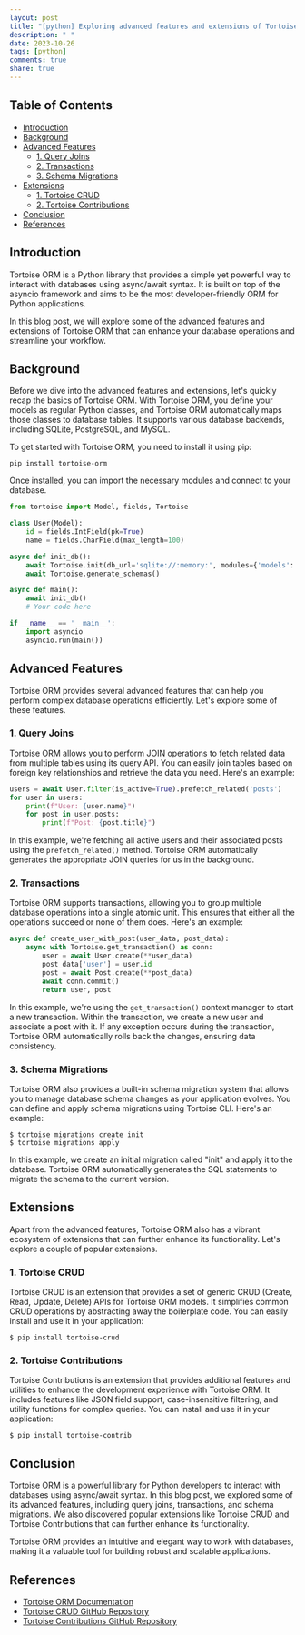 ```yaml
---
layout: post
title: "[python] Exploring advanced features and extensions of Tortoise ORM"
description: " "
date: 2023-10-26
tags: [python]
comments: true
share: true
---
```


## Table of Contents
- [Introduction](#introduction)
- [Background](#background)
- [Advanced Features](#advanced-features)
  - [1. Query Joins](#query-joins)
  - [2. Transactions](#transactions)
  - [3. Schema Migrations](#schema-migrations)
- [Extensions](#extensions)
  - [1. Tortoise CRUD](#tortoise-crud)
  - [2. Tortoise Contributions](#tortoise-contributions)
- [Conclusion](#conclusion)
- [References](#references)

## Introduction<a name="introduction"></a>
Tortoise ORM is a Python library that provides a simple yet powerful way to interact with databases using async/await syntax. It is built on top of the asyncio framework and aims to be the most developer-friendly ORM for Python applications.

In this blog post, we will explore some of the advanced features and extensions of Tortoise ORM that can enhance your database operations and streamline your workflow.

## Background<a name="background"></a>
Before we dive into the advanced features and extensions, let's quickly recap the basics of Tortoise ORM. With Tortoise ORM, you define your models as regular Python classes, and Tortoise ORM automatically maps those classes to database tables. It supports various database backends, including SQLite, PostgreSQL, and MySQL.

To get started with Tortoise ORM, you need to install it using pip:

`pip install tortoise-orm`

Once installed, you can import the necessary modules and connect to your database.

```python
from tortoise import Model, fields, Tortoise

class User(Model):
    id = fields.IntField(pk=True)
    name = fields.CharField(max_length=100)

async def init_db():
    await Tortoise.init(db_url='sqlite://:memory:', modules={'models': ['app.models']})
    await Tortoise.generate_schemas()

async def main():
    await init_db()
    # Your code here

if __name__ == '__main__':
    import asyncio
    asyncio.run(main())
```

## Advanced Features<a name="advanced-features"></a>
Tortoise ORM provides several advanced features that can help you perform complex database operations efficiently. Let's explore some of these features.

### 1. Query Joins<a name="query-joins"></a>
Tortoise ORM allows you to perform JOIN operations to fetch related data from multiple tables using its query API. You can easily join tables based on foreign key relationships and retrieve the data you need. Here's an example:

```python
users = await User.filter(is_active=True).prefetch_related('posts')
for user in users:
    print(f"User: {user.name}")
    for post in user.posts:
        print(f"Post: {post.title}")
```

In this example, we're fetching all active users and their associated posts using the `prefetch_related()` method. Tortoise ORM automatically generates the appropriate JOIN queries for us in the background.

### 2. Transactions<a name="transactions"></a>
Tortoise ORM supports transactions, allowing you to group multiple database operations into a single atomic unit. This ensures that either all the operations succeed or none of them does. Here's an example:

```python
async def create_user_with_post(user_data, post_data):
    async with Tortoise.get_transaction() as conn:
        user = await User.create(**user_data)
        post_data['user'] = user.id
        post = await Post.create(**post_data)
        await conn.commit()
        return user, post
```

In this example, we're using the `get_transaction()` context manager to start a new transaction. Within the transaction, we create a new user and associate a post with it. If any exception occurs during the transaction, Tortoise ORM automatically rolls back the changes, ensuring data consistency.

### 3. Schema Migrations<a name="schema-migrations"></a>
Tortoise ORM also provides a built-in schema migration system that allows you to manage database schema changes as your application evolves. You can define and apply schema migrations using Tortoise CLI. Here's an example:

```
$ tortoise migrations create init
$ tortoise migrations apply
```

In this example, we create an initial migration called "init" and apply it to the database. Tortoise ORM automatically generates the SQL statements to migrate the schema to the current version.

## Extensions<a name="extensions"></a>
Apart from the advanced features, Tortoise ORM also has a vibrant ecosystem of extensions that can further enhance its functionality. Let's explore a couple of popular extensions.

### 1. Tortoise CRUD<a name="tortoise-crud"></a>
Tortoise CRUD is an extension that provides a set of generic CRUD (Create, Read, Update, Delete) APIs for Tortoise ORM models. It simplifies common CRUD operations by abstracting away the boilerplate code. You can easily install and use it in your application:

```
$ pip install tortoise-crud
```

### 2. Tortoise Contributions<a name="tortoise-contributions"></a>
Tortoise Contributions is an extension that provides additional features and utilities to enhance the development experience with Tortoise ORM. It includes features like JSON field support, case-insensitive filtering, and utility functions for complex queries. You can install and use it in your application:

```
$ pip install tortoise-contrib
```

## Conclusion<a name="conclusion"></a>
Tortoise ORM is a powerful library for Python developers to interact with databases using async/await syntax. In this blog post, we explored some of its advanced features, including query joins, transactions, and schema migrations. We also discovered popular extensions like Tortoise CRUD and Tortoise Contributions that can further enhance its functionality.

Tortoise ORM provides an intuitive and elegant way to work with databases, making it a valuable tool for building robust and scalable applications.

## References<a name="references"></a>
- [Tortoise ORM Documentation](https://tortoise-orm.readthedocs.io/)
- [Tortoise CRUD GitHub Repository](https://github.com/13rac1/tortoise-crud)
- [Tortoise Contributions GitHub Repository](https://github.com/Mint-C/tortoise-contrib)